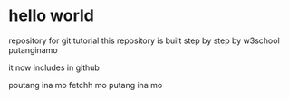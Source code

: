 # hello world
repository for git tutorial
this repository is built step by step by w3school putanginamo

it now includes in github

poutang ina mo
fetchh mo putang ina mo
